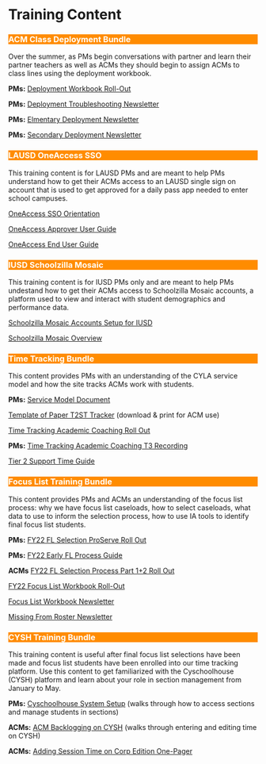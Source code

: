 # Training Content


<body><h3 style="background-color:darkorange;"><c style=color:white;">ACM Class Deployment Bundle</h3></body>

Over the summer, as PMs begin conversations with partner and learn their partner teachers as well as ACMs they should begin to assign ACMs to class lines using the deployment workbook.

**PMs:** [Deployment Workbook Roll-Out](https://bit.ly/3qlLhU7)

**PMs:** [Deployment Troubleshooting Newsletter](https://bit.ly/3bGOk0A)

**PMs:** [Elmentary Deployment Newsletter](https://bit.ly/3wo8vtt)

**PMs:** [Secondary Deployment Newsletter](https://bit.ly/2YiQjF2)



<body><h3 style="background-color:darkorange;"><c style=color:white;">LAUSD OneAccess SSO</h3></body>

This training content is for LAUSD PMs and are meant to help PMs understand how to get their ACMs access to an LAUSD single sign on account that is used to get approved for a daily pass app needed to enter school campuses.

[OneAccess SSO Orientation](https://bit.ly/2ZNLh3Q)

[OneAccess Approver User Guide](https://bit.ly/3BLOKwU)

[OneAccess End User Guide](https://bit.ly/3GSXNjJ)



<body><h3 style="background-color:darkorange;"><c style=color:white;">IUSD Schoolzilla Mosaic</h3></body>

This training content is for IUSD PMs only and are meant to help PMs undestand how to get their ACMs access to Schoolzilla Mosaic accounts, a platform used to view and interact with student demographics and performance data.

[Schoolzilla Mosaic Accounts Setup for IUSD](https://bit.ly/3GNuQFE)

[Schoolzilla Mosaic Overview](https://bit.ly/2ZX5ox4)



<body><h3 style="background-color:darkorange;"><c style=color:white;">Time Tracking Bundle</h3></body>

This content provides PMs with an understanding of the CYLA service model and how the site tracks ACMs work with students.

**PMs:** [Service Model Document](https://bit.ly/3bPwyba)

[Template of Paper T2ST Tracker](https://bit.ly/3bLLWFC) (download & print for ACM use)

[Time Tracking Academic Coaching Roll Out](https://bit.ly/3BQ2Z46)

**PMs:** [Time Tracking Academic Coaching T3 Recording](https://bit.ly/3CNSort)

[Tier 2 Support Time Guide](https://bit.ly/3mODX0N)



<body><h3 style="background-color:darkorange;"><c style=color:white;">Focus List Training Bundle</h3></body>

This content provides PMs and ACMs an understanding of the focus list process: why we have focus list caseloads, how to select caseloads, what data to use to inform the selection process, how to use IA tools to identify final focus list students.

**PMs:** [FY22 FL Selection ProServe Roll Out](https://bit.ly/3o0rYg4)

**PMs:** [FY22 Early FL Process Guide](https://bit.ly/3CKvyRH)

**ACMs** [FY22 FL Selection Process Part 1+2 Roll Out](https://bit.ly/3EJ4brI)

[FY22 Focus List Workbook Roll-Out](https://bit.ly/3GVnlMP)

[Focus List Workbook Newsletter](https://bit.ly/2YgC1Vz)

[Missing From Roster Newsletter](https://bit.ly/3ELJFH6)




<body><h3 style="background-color:darkorange;"><c style=color:white;">CYSH Training Bundle</h3></body>

This training content is useful after final focus list selections have been made and focus list students have been enrolled into our time tracking platform. Use this content to get familiarized with the Cyschoolhouse (CYSH) platform and learn about your role in section management from January to May.

**PMs:** [Cyschoolhouse System Setup](https://bit.ly/3q7leQ4) (walks through how to access sections and manage students in sections)

**ACMs:** [ACM Backlogging on CYSH](https://bit.ly/3BF1428) (walks through entering and editing time on CYSH)

**ACMs:** [Adding Session Time on Corp Edition One-Pager](https://bit.ly/2ZRn7pG)